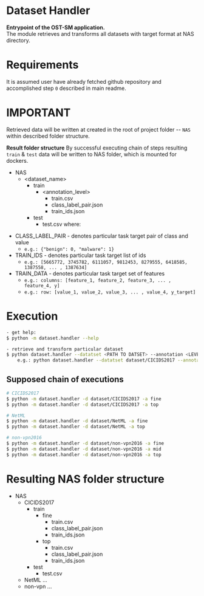# Dataset Handler
**Entrypoint of the OST-SM application.**  
The module retrieves and transforms all datasets with target format at NAS directory.

# Requirements
It is assumed user have already fetched github repository and accomplished step `0` described in main readme.

# IMPORTANT
Retrieved data will be written at created in the root of project folder -- `NAS` within described folder structure.

**Result folder structure**
By successful executing chain of steps resulting `train` & `test` data will be written to NAS folder, which is mounted for dockers.     
* NAS
  * <dataset_name>
    * train
      * <annotation_level> 
        * train.csv
        * class_label_pair.json
        * train_ids.json
    * test 
      * test.csv
where:
- CLASS_LABEL_PAIR - denotes particular task target pair of class and value
   -  `e.g.: {"benign": 0, "malware": 1}` 
- TRAIN_IDS - denotes particular task target list of ids
   -  `e.g.: [5665772, 3745782, 6111057, 9812453, 8279555, 6418585, 1387558, ... , 1387634]`
- TRAIN_DATA - denotes particular task target set of features  
   - `e.g.: columns: [feature_1, feature_2, feature_3, ... , feature_4, y]`
   - `e.g.: row: [value_1, value_2, value_3, ... , value_4, y_target]`
    
# Execution 
```bash
- get help:
$ python -m dataset.handler --help

- retrieve and transform particular dataset
$ python dataset.handler --datatset <PATH TO DATSET> --annotation <LEVEL OF ANNOTATION> 
    e.g.: python dataset.handler --datatset dataset/CICIDS2017 --annotation fine 
```

## Supposed chain of executions
```bash
# CICIDS2017 
$ python -m dataset.handler -d dataset/CICIDS2017 -a fine 
$ python -m dataset.handler -d dataset/CICIDS2017 -a top

# NetML 
$ python -m dataset.handler -d dataset/NetML -a fine
$ python -m dataset.handler -d dataset/NetML -a top

# non-vpn2016 
$ python -m dataset.handler -d dataset/non-vpn2016 -a fine
$ python -m dataset.handler -d dataset/non-vpn2016 -a mid
$ python -m dataset.handler -d dataset/non-vpn2016 -a top
```

# Resulting NAS folder structure
* NAS
  * CICIDS2017
    * train
      * fine
        - train.csv
        - class_label_pair.json
        - train_ids.json
      * top
        - train.csv
        - class_label_pair.json
        - train_ids.json
    * test
      - test.csv
  * NetML
  ...
  * non-vpn
  ...